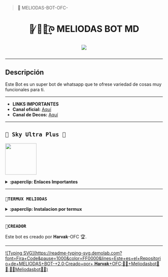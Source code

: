 > 🖤 MELIODAS-BOT-OFC-

<h1 align="center">🖤 ̸̷᮫໊᷐͢᷍ᰍ MELIODAS BOT MD</p>
<p>
        <img src= "https://files.catbox.moe/qncm3c.jpg">
    </p>

---

## Descripción

Este Bot es un super bot de whatsapp que te ofrese variedad de cosas muy funcionales para ti.

---

- **LINKS IMPORTANTES**
- **Canal oficial:** [Aquí](https://whatsapp.com/channel/0029VbAa5sNCsU9Hlzsn651S)
- **Canal de Decos:** [Aquí](https://whatsapp.com/channel/0029VbAOVajAO7RQt3rS683e) 

</details>

---

## **`🖤 Sky Ultra Plus 🖤`**
<a href="https://dash.skyultraplus.com/"><img src="https://files.catbox.moe/62pqnw.jpg" height="100px"></a>

<details>
 <summary><b>:paperclip: Enlaces Importantes</b></summary>

- **Dash:** [`Aquí`](https://dash.skyultraplus.com)
- **Panel:** [`Aquí`](https://panel.skyultraplus.com)

</details>

---

### **`🖤TERMUX MELIODAS`**

<details>
 <summary><b>:paperclip: Instalacion por termux</b></summary>

<img src="https://files.catbox.moe/ve352p.jpg">

> Nota: Copia y pega los comandos en termux uno por uno.
```bash
termux-setup-storage
```

```bash
apt update && apt upgrade && pkg install -y git nodejs ffmpeg imagemagick yarn
```

```bash
git clone https://github.com/mantis-has/Meliodas && cd Meliodas
```

```bash
yarn install
```

```bash
npm install
```

```bash
npm update
```

```bash
npm start
```

> Si aparece (Y/I/N/O/D/Z) [default=N] ? usa la letra "y" + "ENTER" para continuar con la instalación del bot.

### **🖤 Como activar en caso de que se detiene en Termux**

> Si después de instalar el bot en Termux se detiene (pantalla en blanco, pérdida de conexión a Internet, reinicio del dispositivo), sigue estos pasos:

Abre Termux y navega al directorio del bot:
   
   ```bash
    cd Meliodas-Bot-MD
   ```

Inicia el bot nuevamente:
  
   ```bash
    npm start
   ```

</details>

---

### **`🖤CREADOR`**

Este bot es creado por  𝐇𝐚𝐫𝐯𝐚𝐤-OFC 🏆.

</details>

---

[![Typing SVG](https://readme-typing-svg.demolab.com?font=Fira+Code&pause=1000&color=FF0000&lines=Este+es+el+Repositorio+de+MELIODAS+BOT-+2.0;Creado+por+ 𝐇𝐚𝐫𝐯𝐚𝐤+OFC;👑🖤+Meliodasbot🖤👑;👑🖤Meliodasbot🖤👑)](https://git.io/typing-svg)
